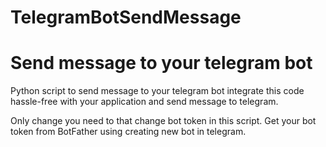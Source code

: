 # TelegramBotSendMessage
# Send message to your telegram bot 

Python script to send message to your telegram bot integrate this code hassle-free with your application and send message to telegram.

Only change you need to that change bot token in this script. 
Get your bot token from BotFather using creating new bot in telegram.